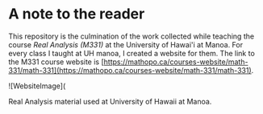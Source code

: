 # A note to the reader

This repository is the culmination of the work collected while teaching the course *Real Analysis (M331)* at the University of Hawai'i at Manoa. For every class I taught at UH manoa, I created a website for them. The link to the M331 course website is [https://mathopo.ca/courses-website/math-331/math-331](https://mathopo.ca/courses-website/math-331/math-331).

![WebsiteImage](

Real Analysis material used at University of Hawaii at Manoa.
